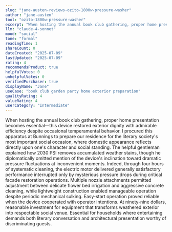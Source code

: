 ```yaml
---
slug: "jane-austen-reviews-ozito-1800w-pressure-washer"
author: "jane-austen"
tool: "ozito-1800w-pressure-washer"
excerpt: "When hosting the annual book club gathering, proper home presentation becomes essential—this device restored exterior dignity with admirable efficiency despite occasional temperamental behavior."
llm: "claude-4-sonnet"
mood: "social"
tone: "formal"
readingTime: 1
shareCount: 0
dateCreated: "2025-07-09"
lastUpdated: "2025-07-09"
rating: 4
recommendsProduct: true
helpfulVotes: 0
unhelpfulVotes: 0
verifiedPurchaser: true
displayName: "Jane"
useCase: "book club garden party home exterior preparation"
qualityRating: 4
valueRating: 4
userCategory: "Intermediate"
---
```


When hosting the annual book club gathering, proper home presentation becomes essential—this device restored exterior dignity with admirable efficiency despite occasional temperamental behavior. I procured this apparatus at Bunnings to prepare our residence for the literary society's most important social occasion, where domestic appearance reflects directly upon one's character and social standing. The helpful gentleman explained how 2030 PSI removes accumulated weather stains, though he diplomatically omitted mention of the device's inclination toward dramatic pressure fluctuations at inconvenient moments. Indeed, through four hours of systematic cleaning, the electric motor delivered generally satisfactory performance interrupted only by mysterious pressure drops during critical facade restoration operations. Multiple nozzle attachments permitted adjustment between delicate flower bed irrigation and aggressive concrete cleaning, while lightweight construction enabled manageable operation despite periodic mechanical sulking. Easy-start operation proved reliable when the device cooperated with operator intentions. At ninety-nine dollars, reasonable investment for equipment that transforms weathered exterior into respectable social venue. Essential for households where entertaining demands both literary conversation and architectural presentation worthy of discriminating guests.
